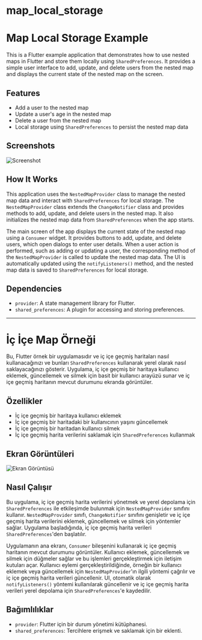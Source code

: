 # map_local_storage

# Map Local Storage Example

This is a Flutter example application that demonstrates how to use nested maps in Flutter and store them locally using `SharedPreferences`. It provides a simple user interface to add, update, and delete users from the nested map and displays the current state of the nested map on the screen.

## Features

- Add a user to the nested map
- Update a user's age in the nested map
- Delete a user from the nested map
- Local storage using `SharedPreferences` to persist the nested map data

## Screenshots

![Screenshot](screenshots/screenshot.png)
 
## How It Works

This application uses the `NestedMapProvider` class to manage the nested map data and interact with `SharedPreferences` for local storage. The `NestedMapProvider` class extends the `ChangeNotifier` class and provides methods to add, update, and delete users in the nested map. It also initializes the nested map data from `SharedPreferences` when the app starts.

The main screen of the app displays the current state of the nested map using a `Consumer` widget. It provides buttons to add, update, and delete users, which open dialogs to enter user details. When a user action is performed, such as adding or updating a user, the corresponding method of the `NestedMapProvider` is called to update the nested map data. The UI is automatically updated using the `notifyListeners()` method, and the nested map data is saved to `SharedPreferences` for local storage.

## Dependencies

- `provider`: A state management library for Flutter.
- `shared_preferences`: A plugin for accessing and storing preferences.


---------------------------------------------------------------------------------------------------------------------------------------------------------------------


# İç İçe Map Örneği

Bu, Flutter örnek bir uygulamasıdır ve iç içe geçmiş haritaları nasıl kullanacağınızı ve bunları `SharedPreferences` kullanarak yerel olarak nasıl saklayacağınızı gösterir. Uygulama, iç içe geçmiş bir haritaya kullanıcı eklemek, güncellemek ve silmek için basit bir kullanıcı arayüzü sunar ve iç içe geçmiş haritanın mevcut durumunu ekranda görüntüler.

## Özellikler

- İç içe geçmiş bir haritaya kullanıcı eklemek
- İç içe geçmiş bir haritadaki bir kullanıcının yaşını güncellemek
- İç içe geçmiş bir haritadan kullanıcı silmek
- İç içe geçmiş harita verilerini saklamak için `SharedPreferences` kullanmak

## Ekran Görüntüleri

![Ekran Görüntüsü](screenshots/screenshot.png)
 
## Nasıl Çalışır

Bu uygulama, iç içe geçmiş harita verilerini yönetmek ve yerel depolama için `SharedPreferences` ile etkileşimde bulunmak için `NestedMapProvider` sınıfını kullanır. `NestedMapProvider` sınıfı, `ChangeNotifier` sınıfını genişletir ve iç içe geçmiş harita verilerini eklemek, güncellemek ve silmek için yöntemler sağlar. Uygulama başladığında, iç içe geçmiş harita verileri `SharedPreferences`'den başlatılır.

Uygulamanın ana ekranı, `Consumer` bileşenini kullanarak iç içe geçmiş haritanın mevcut durumunu görüntüler. Kullanıcı eklemek, güncellemek ve silmek için düğmeler sağlar ve bu işlemleri gerçekleştirmek için iletişim kutuları açar. Kullanıcı eylemi gerçekleştirildiğinde, örneğin bir kullanıcı eklemek veya güncellemek için `NestedMapProvider`'ın ilgili yöntemi çağrılır ve iç içe geçmiş harita verileri güncellenir. UI, otomatik olarak `notifyListeners()` yöntemi kullanılarak güncellenir ve iç içe geçmiş harita verileri yerel depolama için `SharedPreferences`'e kaydedilir.

## Bağımlılıklar

- `provider`: Flutter için bir durum yönetimi kütüphanesi.
- `shared_preferences`: Tercihlere erişmek ve saklamak için bir eklenti.

 
